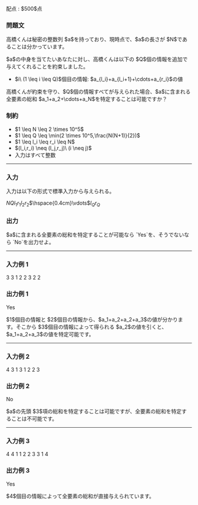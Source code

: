 
<div>

<span>

<span>

<p>
配点 : $500$点
</p>

<div>

<section>

### **問題文**

<p>
高橋くんは秘密の整数列 $a$を持っており、現時点で、$a$の長さが $N$であることは分かっています。
</p>

<p>
$a$の中身を当てたいあなたに対し、高橋くんは以下の $Q$個の情報を追加で与えてくれることを約束しました。
</p>

<ul>

<li>
$i\ (1 \leq i \leq Q)$個目の情報: $a_{l_i}+a_{l_i+1}+\cdots+a_{r_i}$の値
</li>

</ul>

<p>
高橋くんが約束を守り、$Q$個の情報すべてが与えられた場合、$a$に含まれる全要素の総和 $a_1+a_2+\cdots+a_N$を特定することは可能ですか？
</p>

</section>

</div>

<div>

<section>

### **制約**

<ul>

<li>
$1 \leq N \leq 2 \times 10^5$
</li>

<li>
$1 \leq Q \leq \min(2 \times 10^5,\frac{N(N+1)}{2})$
</li>

<li>
$1 \leq l_i \leq r_i \leq N$
</li>

<li>
$(l_i,r_i) \neq (l_j,r_j)\ (i \neq j)$
</li>

<li>
入力はすべて整数
</li>

</ul>

</section>

</div>

---

<div>

<div>

<section>

### **入力**

<p>
入力は以下の形式で標準入力から与えられる。
</p>

<div>

$N$$Q$$l_1$$r_1$$l_2$$r_2$$\hspace{0.4cm}\vdots$$l_Q$$r_Q$
</div>

</section>

</div>

<div>

<section>

### **出力**

<p>
$a$に含まれる全要素の総和を特定することが可能なら `Yes`を、そうでないなら `No`を出力せよ。
</p>

</section>

</div>

</div>

---

<div>

<section>

### **入力例 1**

<div>

3 3
1 2
2 3
2 2

</div>

</section>

</div>

<div>

<section>

### **出力例 1**

<div>

Yes

</div>

<p>
$1$個目の情報と $2$個目の情報から、$a_1+a_2+a_2+a_3$の値が分かります。そこから $3$個目の情報によって得られる $a_2$の値を引くと、$a_1+a_2+a_3$の値を特定可能です。
</p>

</section>

</div>

---

<div>

<section>

### **入力例 2**

<div>

4 3
1 3
1 2
2 3

</div>

</section>

</div>

<div>

<section>

### **出力例 2**

<div>

No

</div>

<p>
$a$の先頭 $3$項の総和を特定することは可能ですが、全要素の総和を特定することは不可能です。
</p>

</section>

</div>

---

<div>

<section>

### **入力例 3**

<div>

4 4
1 1
2 2
3 3
1 4

</div>

</section>

</div>

<div>

<section>

### **出力例 3**

<div>

Yes

</div>

<p>
$4$個目の情報によって全要素の総和が直接与えられています。
</p>

</section>

</div>

</span>

</span>

</div>

